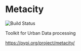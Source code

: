 # Metacity

![Build Status](https://github.com/MetacitySuite/Metacity/workflows/pytesting/badge.svg)

Toolkit for Urban Data processing

https://pypi.org/project/metacity/


